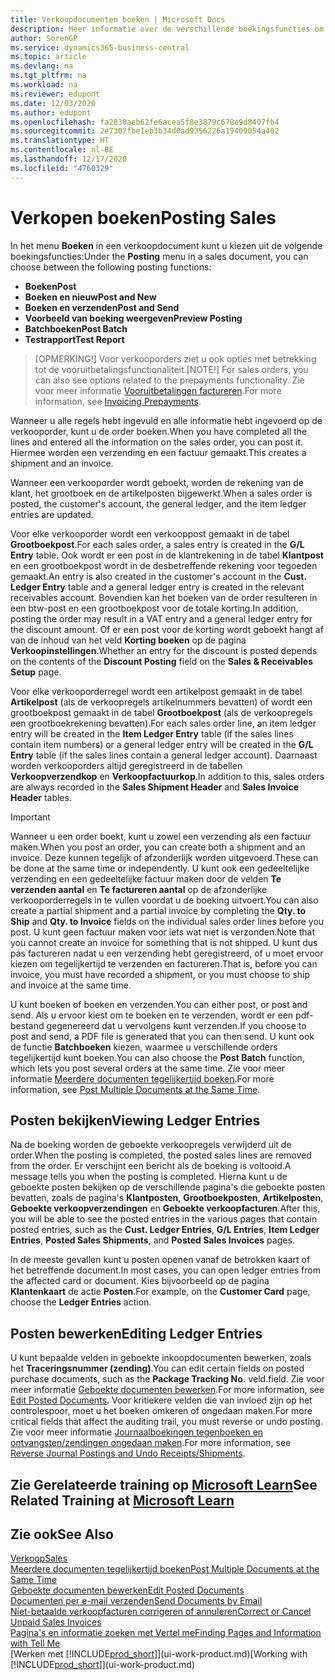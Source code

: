 ```yaml
---
title: Verkoopdocumenten boeken | Microsoft Docs
description: Meer informatie over de verschillende boekingsfuncties om verkoopdocumenten te boeken en hoe u geboekte documenten kunt bijwerken.
author: SorenGP
ms.service: dynamics365-business-central
ms.topic: article
ms.devlang: na
ms.tgt_pltfrm: na
ms.workload: na
ms.reviewer: edupont
ms.date: 12/03/2020
ms.author: edupont
ms.openlocfilehash: fa2830aeb62fe6acea5f8e3879c678e9d8407fb4
ms.sourcegitcommit: 2e7307fbe1eb3b34d0ad9356226a19409054a402
ms.translationtype: HT
ms.contentlocale: nl-BE
ms.lasthandoff: 12/17/2020
ms.locfileid: "4760329"
---
```

# <a name="posting-sales"></a><span data-ttu-id="80720-103">Verkopen boeken</span><span class="sxs-lookup"><span data-stu-id="80720-103">Posting Sales</span></span>

<span data-ttu-id="80720-104">In het menu **Boeken** in een verkoopdocument kunt u kiezen uit de volgende boekingsfuncties:</span><span class="sxs-lookup"><span data-stu-id="80720-104">Under the **Posting** menu in a sales document, you can choose between the following posting functions:</span></span>

* <span data-ttu-id="80720-105">**Boeken**</span><span class="sxs-lookup"><span data-stu-id="80720-105">**Post**</span></span>
* <span data-ttu-id="80720-106">**Boeken en nieuw**</span><span class="sxs-lookup"><span data-stu-id="80720-106">**Post and New**</span></span>
* <span data-ttu-id="80720-107">**Boeken en verzenden**</span><span class="sxs-lookup"><span data-stu-id="80720-107">**Post and Send**</span></span>
* <span data-ttu-id="80720-108">**Voorbeeld van boeking weergeven**</span><span class="sxs-lookup"><span data-stu-id="80720-108">**Preview Posting**</span></span>
* <span data-ttu-id="80720-109">**Batchboeken**</span><span class="sxs-lookup"><span data-stu-id="80720-109">**Post Batch**</span></span>
* <span data-ttu-id="80720-110">**Testrapport**</span><span class="sxs-lookup"><span data-stu-id="80720-110">**Test Report**</span></span>

> <span data-ttu-id="80720-111">[OPMERKING!] Voor verkooporders ziet u ook opties met betrekking tot de vooruitbetalingsfunctionaliteit.</span><span class="sxs-lookup"><span data-stu-id="80720-111">[NOTE!] For sales orders, you can also see options related to the prepayments functionality.</span></span> <span data-ttu-id="80720-112">Zie voor meer informatie [Vooruitbetalingen factureren](finance-invoice-prepayments.md).</span><span class="sxs-lookup"><span data-stu-id="80720-112">For more information, see [Invoicing Prepayments](finance-invoice-prepayments.md).</span></span> 

<span data-ttu-id="80720-113">Wanneer u alle regels hebt ingevuld en alle informatie hebt ingevoerd op de verkooporder, kunt u de order boeken.</span><span class="sxs-lookup"><span data-stu-id="80720-113">When you have completed all the lines and entered all the information on the sales order, you can post it.</span></span> <span data-ttu-id="80720-114">Hiermee worden een verzending en een factuur gemaakt.</span><span class="sxs-lookup"><span data-stu-id="80720-114">This creates a shipment and an invoice.</span></span>

<span data-ttu-id="80720-115">Wanneer een verkooporder wordt geboekt, worden de rekening van de klant, het grootboek en de artikelposten bijgewerkt.</span><span class="sxs-lookup"><span data-stu-id="80720-115">When a sales order is posted, the customer's account, the general ledger, and the item ledger entries are updated.</span></span>

<span data-ttu-id="80720-116">Voor elke verkooporder wordt een verkooppost gemaakt in de tabel **Grootboekpost**.</span><span class="sxs-lookup"><span data-stu-id="80720-116">For each sales order, a sales entry is created in the **G/L Entry** table.</span></span> <span data-ttu-id="80720-117">Ook wordt er een post in de klantrekening in de tabel **Klantpost** en een grootboekpost wordt in de desbetreffende rekening voor tegoeden gemaakt.</span><span class="sxs-lookup"><span data-stu-id="80720-117">An entry is also created in the customer's account in the **Cust. Ledger Entry** table and a general ledger entry is created in the relevant receivables account.</span></span> <span data-ttu-id="80720-118">Bovendien kan het boeken van de order resulteren in een btw-post en een grootboekpost voor de totale korting.</span><span class="sxs-lookup"><span data-stu-id="80720-118">In addition, posting the order may result in a VAT entry and a general ledger entry for the discount amount.</span></span> <span data-ttu-id="80720-119">Of er een post voor de korting wordt geboekt hangt af van de inhoud van het veld **Korting boeken** op de pagina **Verkoopinstellingen**.</span><span class="sxs-lookup"><span data-stu-id="80720-119">Whether an entry for the discount is posted depends on the contents of the **Discount Posting** field on the **Sales & Receivables Setup** page.</span></span>

<span data-ttu-id="80720-120">Voor elke verkooporderregel wordt een artikelpost gemaakt in de tabel **Artikelpost** (als de verkoopregels artikelnummers bevatten) of wordt een grootboekpost gemaakt in de tabel **Grootboekpost** (als de verkoopregels een grootboekrekening bevatten).</span><span class="sxs-lookup"><span data-stu-id="80720-120">For each sales order line, an item ledger entry will be created in the **Item Ledger Entry** table (if the sales lines contain item numbers) or a general ledger entry will be created in the **G/L Entry** table (if the sales lines contain a general ledger account).</span></span> <span data-ttu-id="80720-121">Daarnaast worden verkooporders altijd geregistreerd in de tabellen **Verkoopverzendkop** en **Verkoopfactuurkop**.</span><span class="sxs-lookup"><span data-stu-id="80720-121">In addition to this, sales orders are always recorded in the **Sales Shipment Header** and **Sales Invoice Header** tables.</span></span>

> [!IMPORTANT]  
> <span data-ttu-id="80720-122">Wanneer u een order boekt, kunt u zowel een verzending als een factuur maken.</span><span class="sxs-lookup"><span data-stu-id="80720-122">When you post an order, you can create both a shipment and an invoice.</span></span> <span data-ttu-id="80720-123">Deze kunnen tegelijk of afzonderlijk worden uitgevoerd.</span><span class="sxs-lookup"><span data-stu-id="80720-123">These can be done at the same time or independently.</span></span> <span data-ttu-id="80720-124">U kunt ook een gedeeltelijke verzending en een gedeeltelijke factuur maken door de velden **Te verzenden aantal** en **Te factureren aantal** op de afzonderlijke verkooporderregels in te vullen voordat u de boeking uitvoert.</span><span class="sxs-lookup"><span data-stu-id="80720-124">You can also create a partial shipment and a partial invoice by completing the **Qty. to Ship** and **Qty. to Invoice** fields on the individual sales order lines before you post.</span></span> <span data-ttu-id="80720-125">U kunt geen factuur maken voor iets wat niet is verzonden.</span><span class="sxs-lookup"><span data-stu-id="80720-125">Note that you cannot create an invoice for something that is not shipped.</span></span> <span data-ttu-id="80720-126">U kunt dus pas factureren nadat u een verzending hebt geregistreerd, of u moet ervoor kiezen om tegelijkertijd te verzenden en factureren.</span><span class="sxs-lookup"><span data-stu-id="80720-126">That is, before you can invoice, you must have recorded a shipment, or you must choose to ship and invoice at the same time.</span></span>

<span data-ttu-id="80720-127">U kunt boeken of boeken en verzenden.</span><span class="sxs-lookup"><span data-stu-id="80720-127">You can either post, or post and send.</span></span> <span data-ttu-id="80720-128">Als u ervoor kiest om te boeken en te verzenden, wordt er een pdf-bestand gegenereerd dat u vervolgens kunt verzenden.</span><span class="sxs-lookup"><span data-stu-id="80720-128">If you choose to post and send, a PDF file is generated that you can then send.</span></span> <span data-ttu-id="80720-129">U kunt ook de functie **Batchboeken** kiezen, waarmee u verschillende orders tegelijkertijd kunt boeken.</span><span class="sxs-lookup"><span data-stu-id="80720-129">You can also choose the **Post Batch** function, which lets you post several orders at the same time.</span></span> <span data-ttu-id="80720-130">Zie voor meer informatie [Meerdere documenten tegelijkertijd boeken](ui-batch-posting.md).</span><span class="sxs-lookup"><span data-stu-id="80720-130">For more information, see [Post Multiple Documents at the Same Time](ui-batch-posting.md).</span></span>

## <a name="viewing-ledger-entries"></a><span data-ttu-id="80720-131">Posten bekijken</span><span class="sxs-lookup"><span data-stu-id="80720-131">Viewing Ledger Entries</span></span>

<span data-ttu-id="80720-132">Na de boeking worden de geboekte verkoopregels verwijderd uit de order.</span><span class="sxs-lookup"><span data-stu-id="80720-132">When the posting is completed, the posted sales lines are removed from the order.</span></span> <span data-ttu-id="80720-133">Er verschijnt een bericht als de boeking is voltooid.</span><span class="sxs-lookup"><span data-stu-id="80720-133">A message tells you when the posting is completed.</span></span> <span data-ttu-id="80720-134">Hierna kunt u de geboekte posten bekijken op de verschillende pagina's die geboekte posten bevatten, zoals de pagina's **Klantposten**, **Grootboekposten**, **Artikelposten**, **Geboekte verkoopverzendingen** en **Geboekte verkoopfacturen**.</span><span class="sxs-lookup"><span data-stu-id="80720-134">After this, you will be able to see the posted entries in the various pages that contain posted entries, such as the **Cust. Ledger Entries**, **G/L Entries**, **Item Ledger Entries**, **Posted Sales Shipments**, and **Posted Sales Invoices** pages.</span></span>  

<span data-ttu-id="80720-135">In de meeste gevallen kunt u posten openen vanaf de betrokken kaart of het betreffende document.</span><span class="sxs-lookup"><span data-stu-id="80720-135">In most cases, you can open ledger entries from the affected card or document.</span></span> <span data-ttu-id="80720-136">Kies bijvoorbeeld op de pagina **Klantenkaart** de actie **Posten**.</span><span class="sxs-lookup"><span data-stu-id="80720-136">For example, on the **Customer Card** page, choose the **Ledger Entries** action.</span></span>

## <a name="editing-ledger-entries"></a><span data-ttu-id="80720-137">Posten bewerken</span><span class="sxs-lookup"><span data-stu-id="80720-137">Editing Ledger Entries</span></span>

<span data-ttu-id="80720-138">U kunt bepaalde velden in geboekte inkoopdocumenten bewerken, zoals het **Traceringsnummer (zending)**.</span><span class="sxs-lookup"><span data-stu-id="80720-138">You can edit certain fields on posted purchase documents, such as the **Package Tracking No.**</span></span> <span data-ttu-id="80720-139">veld.</span><span class="sxs-lookup"><span data-stu-id="80720-139">field.</span></span> <span data-ttu-id="80720-140">Zie voor meer informatie [Geboekte documenten bewerken](across-edit-posted-document.md).</span><span class="sxs-lookup"><span data-stu-id="80720-140">For more information, see [Edit Posted Documents](across-edit-posted-document.md).</span></span> <span data-ttu-id="80720-141">Voor kritiekere velden die van invloed zijn op het controlespoor, moet u het boeken omkeren of ongedaan maken.</span><span class="sxs-lookup"><span data-stu-id="80720-141">For more critical fields that affect the auditing trail, you must reverse or undo posting.</span></span> <span data-ttu-id="80720-142">Zie voor meer informatie [Journaalboekingen tegenboeken en ontvangsten/zendingen ongedaan maken](finance-how-reverse-journal-posting.md).</span><span class="sxs-lookup"><span data-stu-id="80720-142">For more information, see [Reverse Journal Postings and Undo Receipts/Shipments](finance-how-reverse-journal-posting.md).</span></span>

## <a name="see-related-training-at-microsoft-learn"></a><span data-ttu-id="80720-143">Zie Gerelateerde training op [Microsoft Learn](/learn/modules/ship-invoice-items-dynamics-365-business-central/index)</span><span class="sxs-lookup"><span data-stu-id="80720-143">See Related Training at [Microsoft Learn](/learn/modules/ship-invoice-items-dynamics-365-business-central/index)</span></span>

## <a name="see-also"></a><span data-ttu-id="80720-144">Zie ook</span><span class="sxs-lookup"><span data-stu-id="80720-144">See Also</span></span>

[<span data-ttu-id="80720-145">Verkoop</span><span class="sxs-lookup"><span data-stu-id="80720-145">Sales</span></span>](sales-manage-sales.md)  
[<span data-ttu-id="80720-146">Meerdere documenten tegelijkertijd boeken</span><span class="sxs-lookup"><span data-stu-id="80720-146">Post Multiple Documents at the Same Time</span></span>](ui-batch-posting.md)  
[<span data-ttu-id="80720-147">Geboekte documenten bewerken</span><span class="sxs-lookup"><span data-stu-id="80720-147">Edit Posted Documents</span></span>](across-edit-posted-document.md)  
[<span data-ttu-id="80720-148">Documenten per e-mail verzenden</span><span class="sxs-lookup"><span data-stu-id="80720-148">Send Documents by Email</span></span>](ui-how-send-documents-email.md)  
[<span data-ttu-id="80720-149">Niet-betaalde verkoopfacturen corrigeren of annuleren</span><span class="sxs-lookup"><span data-stu-id="80720-149">Correct or Cancel Unpaid Sales Invoices</span></span>](sales-how-correct-cancel-sales-invoice.md)  
[<span data-ttu-id="80720-150">Pagina's en informatie zoeken met Vertel me</span><span class="sxs-lookup"><span data-stu-id="80720-150">Finding Pages and Information with Tell Me</span></span>](ui-search.md)  
<span data-ttu-id="80720-151">[Werken met [!INCLUDE[prod_short](includes/prod_short.md)]](ui-work-product.md)</span><span class="sxs-lookup"><span data-stu-id="80720-151">[Working with [!INCLUDE[prod_short](includes/prod_short.md)]](ui-work-product.md)</span></span>
